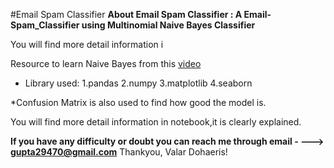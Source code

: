 #Email Spam Classifier
**About Email Spam Classifier :  A Email-Spam_Classifier using Multinomial Naive Bayes Classifier**

You will find more detail information i

Resource to learn Naive Bayes  from this [video](https://www.youtube.com/watch?v=Q8l0Vip5YUw)

* Library used:
	1.pandas
	2.numpy
	3.matplotlib
	4.seaborn

*Confusion Matrix is also used to find how good the model is.

You will find more detail information in notebook,it is clearly explained.

**If you have any difficulty or doubt you can reach me through email - ---> gupta29470@gmail.com**
Thankyou,
Valar Dohaeris!
